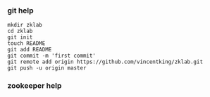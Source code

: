 ### git help

	mkdir zklab
  	cd zklab
  	git init
  	touch README
  	git add README
  	git commit -m 'first commit'
  	git remote add origin https://github.com/vincentking/zklab.git
  	git push -u origin master
  	
### zookeeper help

